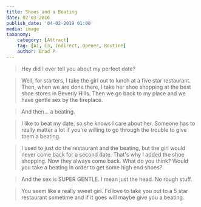 ```yaml
---
title: Shoes and a Beating
date: 02-03-2016
publish_date: '04-02-2019 01:00'
media: image
taxonomy:
    category: [Attract]
    tag: [A1, C3, Indirect, Opener, Routine]
    author: Brad P
---
```


> Hey did I ever tell you about my perfect date?

> Well, for starters, I take the girl out to lunch at a five star restaurant. Then, when we are done there, I take her shoe shopping at the best shoe stores in Beverly Hills. Then we go back to my place and we have gentle sex by the fireplace.

> And then... a beating.

> I like to beat my date, so she knows I care about her. Someone has to really matter a lot if you're willing to go through the trouble to give them a beating.

> I used to just do the restaurant and the beating, but the girl would never come back for a second date. That's why I added the shoe shopping. Now they always come back. What do you think? Would you take a beating in order to get some high end shoes?

> And the sex is SUPER GENTLE. I mean just the head. No rough stuff.

> You seem like a really sweet girl. I'd love to take you out to a 5 star restaurant sometime and if it goes will maybe give you a beating.